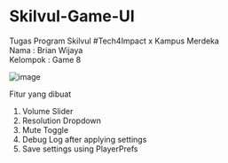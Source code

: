 # Skilvul-Game-UI
Tugas Program Skilvul #Tech4Impact x Kampus Merdeka  
Nama : Brian Wijaya  
Kelompok : Game 8  

![image](https://user-images.githubusercontent.com/70004754/194702606-4434ba32-df02-4036-ace3-a4c08396851c.png)

Fitur yang dibuat  
1. Volume Slider  
2. Resolution Dropdown
3. Mute Toggle  
4. Debug Log after applying settings  
5. Save settings using PlayerPrefs  

